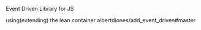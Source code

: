 Event Driven Library for JS

using(extending) the lean container albertdiones/add_event_driven#master
